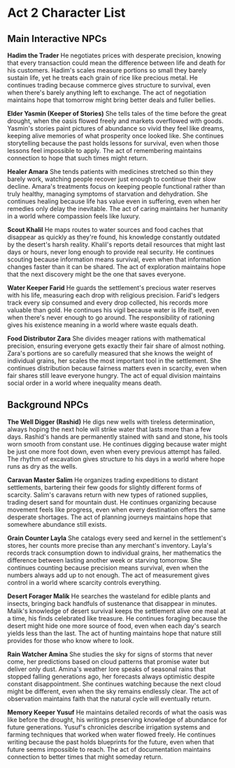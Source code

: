 # Act 2 Character List

## Main Interactive NPCs

**Hadim the Trader**
He negotiates prices with desperate precision, knowing that every transaction could mean the difference between life and death for his customers. Hadim's scales measure portions so small they barely sustain life, yet he treats each grain of rice like precious metal. He continues trading because commerce gives structure to survival, even when there's barely anything left to exchange. The act of negotiation maintains hope that tomorrow might bring better deals and fuller bellies.

**Elder Yasmin (Keeper of Stories)**
She tells tales of the time before the great drought, when the oasis flowed freely and markets overflowed with goods. Yasmin's stories paint pictures of abundance so vivid they feel like dreams, keeping alive memories of what prosperity once looked like. She continues storytelling because the past holds lessons for survival, even when those lessons feel impossible to apply. The act of remembering maintains connection to hope that such times might return.

**Healer Amara**
She tends patients with medicines stretched so thin they barely work, watching people recover just enough to continue their slow decline. Amara's treatments focus on keeping people functional rather than truly healthy, managing symptoms of starvation and dehydration. She continues healing because life has value even in suffering, even when her remedies only delay the inevitable. The act of caring maintains her humanity in a world where compassion feels like luxury.

**Scout Khalil**
He maps routes to water sources and food caches that disappear as quickly as they're found, his knowledge constantly outdated by the desert's harsh reality. Khalil's reports detail resources that might last days or hours, never long enough to provide real security. He continues scouting because information means survival, even when that information changes faster than it can be shared. The act of exploration maintains hope that the next discovery might be the one that saves everyone.

**Water Keeper Farid**
He guards the settlement's precious water reserves with his life, measuring each drop with religious precision. Farid's ledgers track every sip consumed and every drop collected, his records more valuable than gold. He continues his vigil because water is life itself, even when there's never enough to go around. The responsibility of rationing gives his existence meaning in a world where waste equals death.

**Food Distributor Zara**
She divides meager rations with mathematical precision, ensuring everyone gets exactly their fair share of almost nothing. Zara's portions are so carefully measured that she knows the weight of individual grains, her scales the most important tool in the settlement. She continues distribution because fairness matters even in scarcity, even when fair shares still leave everyone hungry. The act of equal division maintains social order in a world where inequality means death.

## Background NPCs

**The Well Digger (Rashid)**
He digs new wells with tireless determination, always hoping the next hole will strike water that lasts more than a few days. Rashid's hands are permanently stained with sand and stone, his tools worn smooth from constant use. He continues digging because water might be just one more foot down, even when every previous attempt has failed. The rhythm of excavation gives structure to his days in a world where hope runs as dry as the wells.

**Caravan Master Salim**
He organizes trading expeditions to distant settlements, bartering their few goods for slightly different forms of scarcity. Salim's caravans return with new types of rationed supplies, trading desert sand for mountain dust. He continues organizing because movement feels like progress, even when every destination offers the same desperate shortages. The act of planning journeys maintains hope that somewhere abundance still exists.

**Grain Counter Layla**
She catalogs every seed and kernel in the settlement's stores, her counts more precise than any merchant's inventory. Layla's records track consumption down to individual grains, her mathematics the difference between lasting another week or starving tomorrow. She continues counting because precision means survival, even when the numbers always add up to not enough. The act of measurement gives control in a world where scarcity controls everything.

**Desert Forager Malik**
He searches the wasteland for edible plants and insects, bringing back handfuls of sustenance that disappear in minutes. Malik's knowledge of desert survival keeps the settlement alive one meal at a time, his finds celebrated like treasure. He continues foraging because the desert might hide one more source of food, even when each day's search yields less than the last. The act of hunting maintains hope that nature still provides for those who know where to look.

**Rain Watcher Amina**
She studies the sky for signs of storms that never come, her predictions based on cloud patterns that promise water but deliver only dust. Amina's weather lore speaks of seasonal rains that stopped falling generations ago, her forecasts always optimistic despite constant disappointment. She continues watching because the next cloud might be different, even when the sky remains endlessly clear. The act of observation maintains faith that the natural cycle will eventually return.

**Memory Keeper Yusuf**
He maintains detailed records of what the oasis was like before the drought, his writings preserving knowledge of abundance for future generations. Yusuf's chronicles describe irrigation systems and farming techniques that worked when water flowed freely. He continues writing because the past holds blueprints for the future, even when that future seems impossible to reach. The act of documentation maintains connection to better times that might someday return.